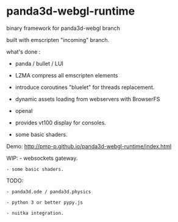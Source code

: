 # panda3d-webgl-runtime
binary framework for panda3d-webgl branch

built with emscripten "incoming" branch.


what's done :

 - panda / bullet / LUI

 - LZMA compress all emscripten elements

 - introduce coroutines "bluelet" for threads replacement.

 - dynamic assets loading from webservers with BrowserFS

 - openal

 - provides vt100 display for consoles.
 
 - some basic shaders.

Demo: http://pmp-p.github.io/panda3d-webgl-runtime/index.html

WIP:
    - websockets gateway.
    
    - some basic shaders.

TODO:

    - panda3d.ode / panda3d.physics
    
    - python 3 or better pypy.js

    - nuitka integration.


